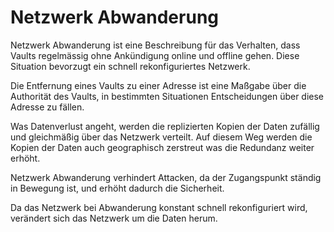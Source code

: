 # Netzwerk Abwanderung
Netzwerk Abwanderung ist eine Beschreibung für das Verhalten, dass Vaults regelmässig ohne Ankündigung online und offline gehen. Diese Situation bevorzugt ein schnell rekonfiguriertes Netzwerk.

Die Entfernung eines Vaults zu einer Adresse ist eine Maßgabe über die Authorität des Vaults, in bestimmten Situationen Entscheidungen über diese Adresse zu fällen.

Was Datenverlust angeht, werden die replizierten Kopien der Daten zufällig und gleichmäßig über das Netzwerk verteilt. Auf diesem Weg werden die Kopien der Daten auch geographisch zerstreut was die Redundanz weiter erhöht.

Netzwerk Abwanderung verhindert Attacken, da der Zugangspunkt ständig
in Bewegung ist, und erhöht dadurch die Sicherheit.

Da das Netzwerk bei Abwanderung konstant schnell rekonfiguriert wird, verändert sich das Netzwerk um die Daten herum.
